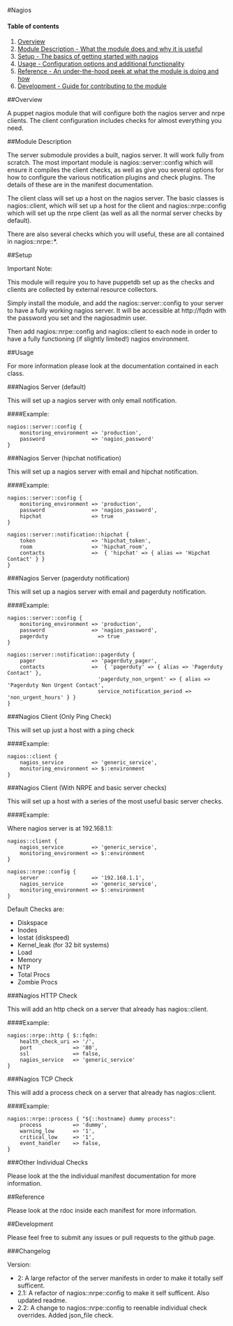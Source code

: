 #Nagios

#### Table of contents

1. [Overview](#overview)
2. [Module Description - What the module does and why it is useful](#module-description)
3. [Setup - The basics of getting started with nagios](#setup)
4. [Usage - Configuration options and additional functionality](#usage)
5. [Reference - An under-the-hood peek at what the module is doing and how](#reference)
6. [Development - Guide for contributing to the module](#development)

##Overview

A puppet nagios module that will configure both the nagios server and nrpe clients. The client configuration includes checks for almost everything you need.

##Module Description

The server submodule provides a built, nagios server. It will work fully from scratch. The most important module is nagios::server::config which will ensure it compiles the client checks, as well as give you several options for how to configure the various notification plugins and check plugins. The details of these are in the manifest documentation.

The client class will set up a host on the nagios server. The basic classes is nagios::client, which will set up a host for the client and nagios::nrpe::config which will set up the nrpe client (as well as all the normal server checks by default).

There are also several checks which you will useful, these are all contained in nagios::nrpe::*. 

##Setup 

Important Note:

This module will require you to have puppetdb set up as the checks and clients are collected by external resource collectors.

Simply install the module, and add the nagios::server::config to your server to have a fully working nagios server. It will be accessible at http://fqdn with the password you set and the nagiosadmin user.

Then add nagios::nrpe::config and nagios::client to each node in order to have a fully functioning (if slightly limited!) nagios environment.

##Usage

For more information please look at the documentation contained in each class.

###Nagios Server (default)

This will set up a nagios server with only email notification.

####Example:

	nagios::server::config {
		monitoring_environment => 'production',
		password               => 'nagios_password'
	}

###Nagios Server (hipchat notification)

This will set up a nagios server with email and hipchat notification.

####Example:

	nagios::server::config {
		monitoring_environment => 'production',
		password               => 'nagios_password',
		hipchat                => true
	}

	nagios::server::notification::hipchat {
		token                  => 'hipchat_token',
		room                   => 'hipchat_room',
		contacts               =>  { 'hipchat' => { alias => 'Hipchat Contact' } }
	}

###Nagios Server (pagerduty notification)

This will set up a nagios server with email and pagerduty notification.

####Example:

	nagios::server::config {
		monitoring_environment => 'production',
		password               => 'nagios_password',
		pagerduty                => true
	}

	nagios::server::notification::pagerduty {
		pager                  => 'pagerduty_pager',
		contacts               =>  { 'pagerduty' => { alias => 'Pagerduty Contact' },
                                 'pagerduty_non_urgent' => { alias => 'Pagerduty Non Urgent Contact',
                                 service_notification_period => 'non_urgent_hours' } }
	}

###Nagios Client (Only Ping Check)

This will set up just a host with a ping check

####Example:

	nagios::client {
		nagios_service         => 'generic_service',
		monitoring_environment => $::environment
	}

###Nagios Client (With NRPE and basic server checks)



This will set up a host with a series of the most useful basic server checks. 

####Example:

Where nagios server is at 192.168.1.1:

	nagios::client {
		nagios_service         => 'generic_service',
		monitoring_environment => $::environment
	}

	nagios::nrpe::config {
		server                 => '192.168.1.1',
		nagios_service         => 'generic_service',
		monitoring_environment => $::environment
	}

Default Checks are:

* Diskspace
* Inodes
* Iostat (diskspeed)
* Kernel_leak (for 32 bit systems)
* Load
* Memory
* NTP
* Total Procs
* Zombie Procs

###Nagios HTTP Check

This will add an http check on a server that already has nagios::client.

####Example:

	nagios::nrpe::http { $::fqdn:
    	health_check_uri => '/',
    	port             => '80',
    	ssl              => false,
    	nagios_service   => 'generic_service'
	}

###Nagios TCP Check

This will add a process check on a server that already has nagios::client.

####Example:

	nagios::nrpe::process { "${::hostname} dummy process":
    	process          => 'dummy',
    	warning_low      => '1',
    	critical_low     => '1',
    	event_handler    => false,
	}

###Other Individual Checks

Please look at the the individual manifest documentation for more information.

##Reference

Please look at the rdoc inside each manifest for more information.

##Development

Please feel free to submit any issues or pull requests to the github page.

###Changelog

Version:

* 2: A large refactor of the server manifests in order to make it totally self sufficent.
* 2.1: A refactor of nagios::nrpe::config to make it self sufficent. Also updated readme.
* 2.2: A change to nagios::nrpe::config to reenable individual check overrides. Added json_file check.
